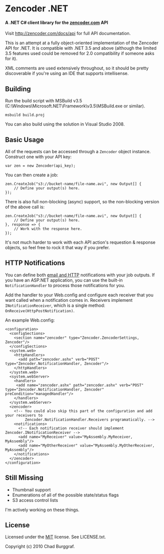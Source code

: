 # Zencoder .NET
#### A .NET C# client library for the [zencoder.com](http://zencoder.com/) API

Visit <http://zencoder.com/docs/api> for full API documentation.

This is an attempt at a fully object-oriented implementation of the Zencoder API for .NET. 
It is compatible with .NET 3.5 and above (although the limited 3.5 features used could be
removed for 2.0 compatibility if someone asks for it).

XML comments are used extensively throughout, so it should be pretty discoverable if you're
using an IDE that supports intellisense.

## Building

Run the build script with MSBuild v3.5 (C:\Windows\Microsoft.NET\Framework\v3.5\MSBuild.exe or similar).

    msbuild build.proj
    
You can also build using the solution in Visual Studio 2008.

## Basic Usage

All of the requests can be accessed through a `Zencoder` object instance. Construct one with
your API key:

    var zen = new Zencoder(api_key);
    
You can then create a job:

	zen.CreateJob("s3://bucket-name/file-name.avi", new Output[] {
		// Define your output(s) here.
	});

There is also full non-blocking (async) support, so the non-blocking version of the above call is:

	zen.CreateJob("s3://bucket-name/file-name.avi", new Output[] {
		// Define your output(s) here.
	}, response => {
		// Work with the response here.
	});

It's not much harder to work with each API action's requestion & response objects, so feel free to
rock it that way if you prefer.

## HTTP Notifications

You can define both [email and HTTP](http://zencoder.com/docs/api/#notifications) notifications with
your job outputs. If you have an ASP.NET application, you can use the built-in `NotificationHandler`
to process those notifications for you.

Add the handler to your Web.config and configure each receiver that you want called when a
notification comes in. Receivers implement `INotificationReceiver`, which is a single method:
`OnReceive(HttpPostNotification)`.

An example Web.config:

    <configuration>
      <configSections>
        <section name="zencoder" type="Zencoder.ZencoderSettings, Zencoder"/>
      </configSections>
      <system.web>
        <httpHandlers>
          <add path="zencoder.ashx" verb="POST" type="Zencoder.NotificationHandler, Zencoder"/>
        </httpHandlers>
      </system.web>
      <system.webServer>
        <handlers>
         <add name="zencoder.ashx" path="zencoder.ashx" verb="POST" type="Zencoder.NotificationHandler, Zencoder" preCondition="managedHandler"/>
        </handlers>
      </system.webServer>
      <zencoder>
        <!-- You could also skip this part of the configuration and add your receivers to
             Zencoder.NotificationHandler.Receivers programatically. -->
        <notifications>
          <!-- Each notification receiver should implement Zencoder.INotificationReceiver -->
          <add name="MyReceiver" value="MyAssembly.MyReceiver, MyAssembly"/>
          <add name="MyOtherReceiver" value="MyAssembly.MyOtherReceiver, MyAssembly"/>
        </notifications>
      </zencoder>
    </configuration>

## Still Missing

 - Thumbnail support
 - Enumerations of all of the possible state/status flags
 - S3 access control lists
 
I'm actively working on these things.

## License

Licensed under the [MIT](http://www.opensource.org/licenses/mit-license.html) license. See LICENSE.txt.

Copyright (c) 2010 Chad Burggraf. 